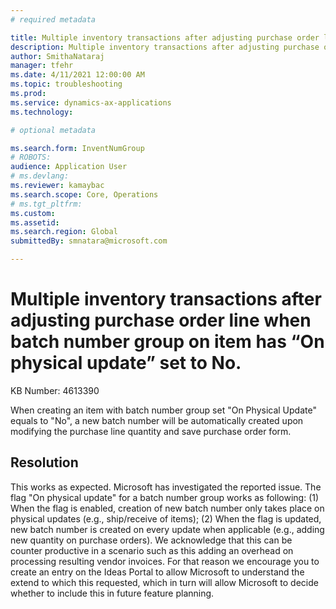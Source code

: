 ```yaml
---
# required metadata

title: Multiple inventory transactions after adjusting purchase order line when batch number group on item has “On physical update” set to No.
description: Multiple inventory transactions after adjusting purchase order line when batch number group on item has “On physical update” set to No.
author: SmithaNataraj
manager: tfehr
ms.date: 4/11/2021 12:00:00 AM
ms.topic: troubleshooting
ms.prod: 
ms.service: dynamics-ax-applications
ms.technology: 

# optional metadata

ms.search.form: InventNumGroup
# ROBOTS: 
audience: Application User
# ms.devlang: 
ms.reviewer: kamaybac
ms.search.scope: Core, Operations
# ms.tgt_pltfrm: 
ms.custom: 
ms.assetid: 
ms.search.region: Global
submittedBy: smnatara@microsoft.com

---
```


# Multiple inventory transactions after adjusting purchase order line when batch number group on item has “On physical update” set to No.

KB Number: 4613390

When creating an item with batch number group set "On Physical Update" equals to "No", a new batch number will be automatically created upon modifying the purchase line quantity and save purchase order form.


## Resolution
This works as expected. Microsoft has investigated the reported issue. The flag "On physical update" for a batch number group works as following: (1) When the flag is enabled, creation of new batch number only takes place on physical updates (e.g., ship/receive of items); (2) When the flag is updated, new batch number is created on every update when applicable (e.g., adding new quantity on purchase orders).
We acknowledge that this can be counter productive in a scenario such as this adding an overhead on processing resulting vendor invoices. For that reason we encourage you to create an entry on the Ideas Portal to allow Microsoft to understand the extend to which this requested, which in turn will allow Microsoft to decide whether to include this in future feature planning.



